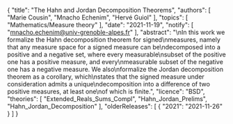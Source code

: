 {
    "title": "The Hahn and Jordan Decomposition Theorems",
    "authors": [
        "Marie Cousin",
        "Mnacho Echenim",
        "Hervé Guiol"
    ],
    "topics": [
        "Mathematics/Measure theory"
    ],
    "date": "2021-11-19",
    "notify": [
        "mnacho.echenim@univ-grenoble-alpes.fr"
    ],
    "abstract": "\nIn this work we formalize the Hahn decomposition theorem for signed\nmeasures, namely that any measure space for a signed measure can be\ndecomposed into a positive and a negative set, where every measurable\nsubset of the positive one has a positive measure, and every\nmeasurable subset of the negative one has a negative measure. We also\nformalize the Jordan decomposition theorem as a corollary, which\nstates that the signed measure under consideration admits a unique\ndecomposition into a difference of two positive measures, at least one\nof which is finite.",
    "licence": "BSD",
    "theories": [
        "Extended_Reals_Sums_Compl",
        "Hahn_Jordan_Prelims",
        "Hahn_Jordan_Decomposition"
    ],
    "olderReleases": [
        {
            "2021": "2021-11-26"
        }
    ]
}